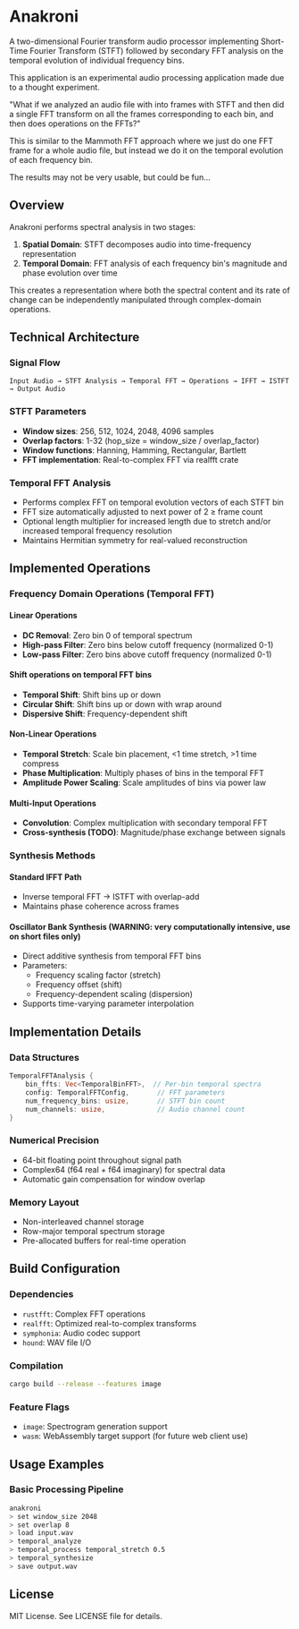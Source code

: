 # Anakroni

A two-dimensional Fourier transform audio processor implementing Short-Time Fourier Transform (STFT) followed by secondary FFT analysis on the temporal evolution of individual frequency bins.


This application is an experimental audio processing application made due to a thought experiment.

"What if we analyzed an audio file with into frames with STFT and then did a single FFT transform on all the 
frames corresponding to each bin, and then does operations on the FFTs?" 

This is similar to the Mammoth FFT approach where we just do one FFT frame for a whole audio file, but instead we do it on the temporal evolution of each 
frequency bin. 

The results may not be very usable, but could be fun...

## Overview

Anakroni performs spectral analysis in two stages:
1. **Spatial Domain**: STFT decomposes audio into time-frequency representation
2. **Temporal Domain**: FFT analysis of each frequency bin's magnitude and phase evolution over time

This creates a representation where both the spectral content and its rate of change can be independently manipulated through complex-domain operations.

## Technical Architecture

### Signal Flow
```
Input Audio → STFT Analysis → Temporal FFT → Operations → IFFT → ISTFT → Output Audio
```

### STFT Parameters
- **Window sizes**: 256, 512, 1024, 2048, 4096 samples
- **Overlap factors**: 1-32 (hop_size = window_size / overlap_factor)
- **Window functions**: Hanning, Hamming, Rectangular, Bartlett
- **FFT implementation**: Real-to-complex FFT via realfft crate

### Temporal FFT Analysis
- Performs complex FFT on temporal evolution vectors of each STFT bin
- FFT size automatically adjusted to next power of 2 ≥ frame count
- Optional length multiplier for increased length due to stretch and/or increased temporal frequency resolution
- Maintains Hermitian symmetry for real-valued reconstruction

## Implemented Operations

### Frequency Domain Operations (Temporal FFT)

#### Linear Operations
- **DC Removal**: Zero bin 0 of temporal spectrum
- **High-pass Filter**: Zero bins below cutoff frequency (normalized 0-1)
- **Low-pass Filter**: Zero bins above cutoff frequency (normalized 0-1)

#### Shift operations on temporal FFT bins
- **Temporal Shift**: Shift bins up or down
- **Circular Shift**: Shift bins up or down with wrap around
- **Dispersive Shift**: Frequency-dependent shift

#### Non-Linear Operations
- **Temporal Stretch**: Scale bin placement, <1 time stretch, >1 time compress
- **Phase Multiplication**: Multiply phases of bins in the temporal FFT
- **Amplitude Power Scaling**: Scale amplitudes of bins  via power law

#### Multi-Input Operations
- **Convolution**: Complex multiplication with secondary temporal FFT
- **Cross-synthesis (TODO)**: Magnitude/phase exchange between signals

### Synthesis Methods

#### Standard IFFT Path
- Inverse temporal FFT → ISTFT with overlap-add
- Maintains phase coherence across frames

#### Oscillator Bank Synthesis (WARNING: very computationally intensive, use on short files only)
- Direct additive synthesis from temporal FFT bins
- Parameters:
  - Frequency scaling factor (stretch)
  - Frequency offset (shift)
  - Frequency-dependent scaling (dispersion)
- Supports time-varying parameter interpolation

## Implementation Details

### Data Structures
```rust
TemporalFFTAnalysis {
    bin_ffts: Vec<TemporalBinFFT>,  // Per-bin temporal spectra
    config: TemporalFFTConfig,       // FFT parameters
    num_frequency_bins: usize,       // STFT bin count
    num_channels: usize,             // Audio channel count
}
```

### Numerical Precision
- 64-bit floating point throughout signal path
- Complex64 (f64 real + f64 imaginary) for spectral data
- Automatic gain compensation for window overlap

### Memory Layout
- Non-interleaved channel storage
- Row-major temporal spectrum storage
- Pre-allocated buffers for real-time operation

## Build Configuration

### Dependencies
- `rustfft`: Complex FFT operations
- `realfft`: Optimized real-to-complex transforms
- `symphonia`: Audio codec support
- `hound`: WAV file I/O

### Compilation
```bash
cargo build --release --features image
```

### Feature Flags
- `image`: Spectrogram generation support
- `wasm`: WebAssembly target support (for future web client use)

## Usage Examples

### Basic Processing Pipeline
```bash
anakroni
> set window_size 2048
> set overlap 8
> load input.wav
> temporal_analyze
> temporal_process temporal_stretch 0.5
> temporal_synthesize
> save output.wav
```

## License

MIT License. See LICENSE file for details.